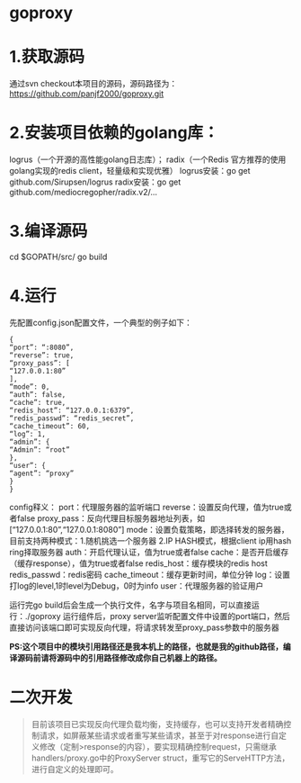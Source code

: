 # goproxy
# 1.获取源码
通过svn checkout本项目的源码，源码路径为：https://github.com/panjf2000/goproxy.git

# 2.安装项目依赖的golang库：
logrus（一个开源的高性能golang日志库）；
radix（一个Redis 官方推荐的使用golang实现的redis client，轻量级和实现优雅）
logrus安装：go get github.com/Sirupsen/logrus
radix安装：go get github.com/mediocregopher/radix.v2/…

# 3.编译源码
cd $GOPATH/src/
go build

# 4.运行
先配置config.json配置文件，一个典型的例子如下：
```
{
“port”: “:8080”,
“reverse”: true,
“proxy_pass”: [
“127.0.0.1:80”
],
“mode”: 0,
“auth”: false,
“cache”: true,
“redis_host”: “127.0.0.1:6379”,
“redis_passwd”: “redis_secret”,
“cache_timeout”: 60,
“log”: 1,
“admin”: {
“Admin”: “root”
},
“user”: {
“agent”: “proxy”
}
}
```

config释义：
port：代理服务器的监听端口
reverse：设置反向代理，值为true或者false
proxy_pass：反向代理目标服务器地址列表，如[“127.0.0.1:80”,“127.0.0.1:8080”]
mode：设置负载策略，即选择转发的服务器，目前支持两种模式：1.随机挑选一个服务器 2.IP HASH模式，根据client ip用hash ring择取服务器
auth：开启代理认证，值为true或者false
cache：是否开启缓存（缓存response），值为true或者false
redis_host：缓存模块的redis host
redis_passwd：redis密码
cache_timeout：缓存更新时间，单位分钟
log：设置打log的level,1时level为Debug，0时为info
user：代理服务器的验证用户

运行完go build后会生成一个执行文件，名字与项目名相同，可以直接运行：./goproxy
运行组件后，proxy server监听配置文件中设置的port端口，然后直接访问该端口即可实现反向代理，将请求转发至proxy_pass参数中的服务器

**PS:这个项目中的模块引用路径还是我本机上的路径，也就是我的github路径，编译源码前请将源码中的引用路径修改成你自己机器上的路径。**

# 二次开发
>目前该项目已实现反向代理负载均衡，支持缓存，也可以支持开发者精确控制请求，如屏蔽某些请求或者重写某些请求，甚至于对response进行自定义修改（定制>response的内容），要实现精确控制request，只需继承handlers/proxy.go中的ProxyServer struct，重写它的ServeHTTP方法，进行自定义的处理即可。

